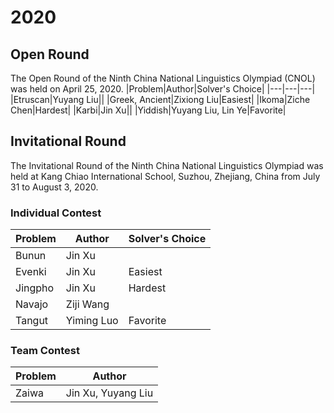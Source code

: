 # 2020
## Open Round
The Open Round of the Ninth China National Linguistics Olympiad (CNOL) was held on April 25, 2020.
|Problem|Author|Solver's Choice|
|---|---|---|
|Etruscan|Yuyang Liu||
|Greek, Ancient|Zixiong Liu|Easiest|
|Ikoma|Ziche Chen|Hardest|
|Karbi|Jin Xu||
|Yiddish|Yuyang Liu, Lin Ye|Favorite|
## Invitational Round
The Invitational Round of the Ninth China National Linguistics Olympiad was held at Kang Chiao International School, Suzhou, Zhejiang, China from July 31 to August 3, 2020.
### Individual Contest
|Problem|Author|Solver's Choice|
|---|---|---|
|Bunun|Jin Xu||
|Evenki|Jin Xu|Easiest|
|Jingpho|Jin Xu|Hardest|
|Navajo|Ziji Wang||
|Tangut|Yiming Luo|Favorite|
### Team Contest
|Problem|Author|
|---|---|
|Zaiwa|Jin Xu, Yuyang Liu|
